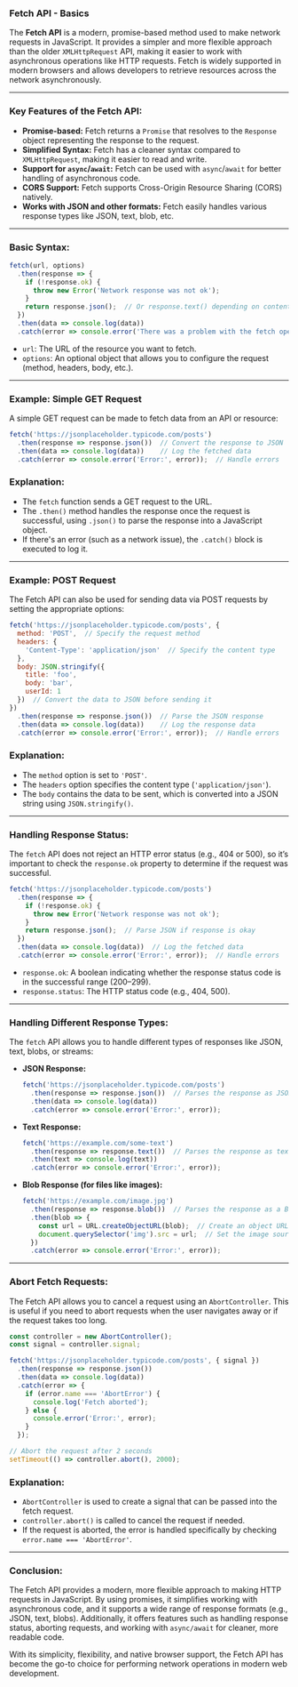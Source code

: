 ### **Fetch API - Basics**

The **Fetch API** is a modern, promise-based method used to make network requests in JavaScript. It provides a simpler and more flexible approach than the older `XMLHttpRequest` API, making it easier to work with asynchronous operations like HTTP requests. Fetch is widely supported in modern browsers and allows developers to retrieve resources across the network asynchronously.

---

### **Key Features of the Fetch API:**
- **Promise-based:** Fetch returns a `Promise` that resolves to the `Response` object representing the response to the request.
- **Simplified Syntax:** Fetch has a cleaner syntax compared to `XMLHttpRequest`, making it easier to read and write.
- **Support for `async`/`await`:** Fetch can be used with `async`/`await` for better handling of asynchronous code.
- **CORS Support:** Fetch supports Cross-Origin Resource Sharing (CORS) natively.
- **Works with JSON and other formats:** Fetch easily handles various response types like JSON, text, blob, etc.

---

### **Basic Syntax:**

```javascript
fetch(url, options)
  .then(response => {
    if (!response.ok) {
      throw new Error('Network response was not ok');
    }
    return response.json();  // Or response.text() depending on content type
  })
  .then(data => console.log(data))
  .catch(error => console.error('There was a problem with the fetch operation:', error));
```

- `url`: The URL of the resource you want to fetch.
- `options`: An optional object that allows you to configure the request (method, headers, body, etc.).

---

### **Example: Simple GET Request**

A simple GET request can be made to fetch data from an API or resource:

```javascript
fetch('https://jsonplaceholder.typicode.com/posts')
  .then(response => response.json())  // Convert the response to JSON
  .then(data => console.log(data))    // Log the fetched data
  .catch(error => console.error('Error:', error));  // Handle errors
```

### **Explanation:**
- The `fetch` function sends a GET request to the URL.
- The `.then()` method handles the response once the request is successful, using `.json()` to parse the response into a JavaScript object.
- If there's an error (such as a network issue), the `.catch()` block is executed to log it.

---

### **Example: POST Request**

The Fetch API can also be used for sending data via POST requests by setting the appropriate options:

```javascript
fetch('https://jsonplaceholder.typicode.com/posts', {
  method: 'POST',  // Specify the request method
  headers: {
    'Content-Type': 'application/json'  // Specify the content type
  },
  body: JSON.stringify({
    title: 'foo',
    body: 'bar',
    userId: 1
  })  // Convert the data to JSON before sending it
})
  .then(response => response.json())  // Parse the JSON response
  .then(data => console.log(data))    // Log the response data
  .catch(error => console.error('Error:', error));  // Handle errors
```

### **Explanation:**
- The `method` option is set to `'POST'`.
- The `headers` option specifies the content type (`'application/json'`).
- The `body` contains the data to be sent, which is converted into a JSON string using `JSON.stringify()`.

---

### **Handling Response Status:**

The `fetch` API does not reject an HTTP error status (e.g., 404 or 500), so it’s important to check the `response.ok` property to determine if the request was successful.

```javascript
fetch('https://jsonplaceholder.typicode.com/posts')
  .then(response => {
    if (!response.ok) {
      throw new Error('Network response was not ok');
    }
    return response.json();  // Parse JSON if response is okay
  })
  .then(data => console.log(data))  // Log the fetched data
  .catch(error => console.error('Error:', error));  // Handle errors
```

- `response.ok`: A boolean indicating whether the response status code is in the successful range (200–299).
- `response.status`: The HTTP status code (e.g., 404, 500).

---

### **Handling Different Response Types:**

The `fetch` API allows you to handle different types of responses like JSON, text, blobs, or streams:

- **JSON Response:**
  ```javascript
  fetch('https://jsonplaceholder.typicode.com/posts')
    .then(response => response.json())  // Parses the response as JSON
    .then(data => console.log(data))
    .catch(error => console.error('Error:', error));
  ```

- **Text Response:**
  ```javascript
  fetch('https://example.com/some-text')
    .then(response => response.text())  // Parses the response as text
    .then(text => console.log(text))
    .catch(error => console.error('Error:', error));
  ```

- **Blob Response (for files like images):**
  ```javascript
  fetch('https://example.com/image.jpg')
    .then(response => response.blob())  // Parses the response as a Blob
    .then(blob => {
      const url = URL.createObjectURL(blob);  // Create an object URL
      document.querySelector('img').src = url;  // Set the image source
    })
    .catch(error => console.error('Error:', error));
  ```

---

### **Abort Fetch Requests:**

The Fetch API allows you to cancel a request using an `AbortController`. This is useful if you need to abort requests when the user navigates away or if the request takes too long.

```javascript
const controller = new AbortController();
const signal = controller.signal;

fetch('https://jsonplaceholder.typicode.com/posts', { signal })
  .then(response => response.json())
  .then(data => console.log(data))
  .catch(error => {
    if (error.name === 'AbortError') {
      console.log('Fetch aborted');
    } else {
      console.error('Error:', error);
    }
  });

// Abort the request after 2 seconds
setTimeout(() => controller.abort(), 2000);
```

### **Explanation:**
- `AbortController` is used to create a signal that can be passed into the fetch request.
- `controller.abort()` is called to cancel the request if needed.
- If the request is aborted, the error is handled specifically by checking `error.name === 'AbortError'`.

---

### **Conclusion:**

The Fetch API provides a modern, more flexible approach to making HTTP requests in JavaScript. By using promises, it simplifies working with asynchronous code, and it supports a wide range of response formats (e.g., JSON, text, blobs). Additionally, it offers features such as handling response status, aborting requests, and working with `async/await` for cleaner, more readable code.

With its simplicity, flexibility, and native browser support, the Fetch API has become the go-to choice for performing network operations in modern web development.

